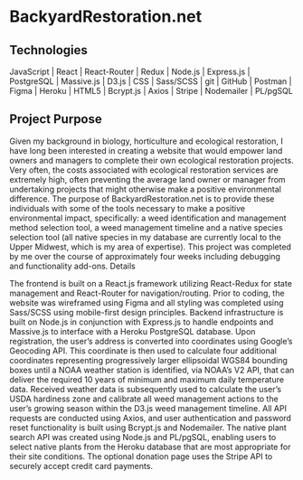 # BackyardRestoration.net

## Technologies

JavaScript | React | React-Router | Redux | Node.js | Express.js | PostgreSQL | Massive.js | D3.js | CSS | Sass/SCSS | git | GitHub | Postman | Figma | Heroku | HTML5 | Bcrypt.js | Axios | Stripe | Nodemailer | PL/pgSQL

## Project Purpose

Given my background in biology, horticulture and ecological restoration, I have long been interested in creating a website that would empower land owners and managers to complete their own ecological restoration projects. Very often, the costs associated with ecological restoration services are extremely high, often preventing the average land owner or manager from undertaking projects that might otherwise make a positive environmental difference. The purpose of BackyardRestoration.net is to provide these individuals with some of the tools necessary to make a positive environmental impact, specifically: a weed identification and management method selection tool, a weed management timeline and a native species selection tool (all native species in my database are currently local to the Upper Midwest, which is my area of expertise). This project was completed by me over the course of approximately four weeks including debugging and functionality add-ons.
Details

The frontend is built on a React.js framework utilizing React-Redux for state management and React-Router for navigation/routing. Prior to coding, the website was wireframed using Figma and all styling was completed using Sass/SCSS using mobile-first design principles. Backend infrastructure is built on Node.js in conjunction with Express.js to handle endpoints and Massive.js to interface with a Heroku PostgreSQL database. Upon registration, the user’s address is converted into coordinates using Google’s Geocoding API. This coordinate is then used to calculate four additional coordinates representing progressively larger ellipsoidal WGS84 bounding boxes until a NOAA weather station is identified, via NOAA’s V2 API, that can deliver the required 10 years of minimum and maximum daily temperature data. Received weather data is subsequently used to calculate the user’s USDA hardiness zone and calibrate all weed management actions to the user’s growing season within the D3.js weed management timeline. All API requests are conducted using Axios, and user authentication and password reset functionality is built using Bcrypt.js and Nodemailer. The native plant search API was created using Node.js and PL/pgSQL, enabling users to select native plants from the Heroku database that are most appropriate for their site conditions. The optional donation page uses the Stripe API to securely accept credit card payments.
